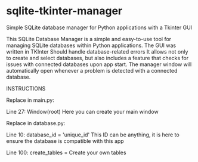 # sqlite-tkinter-manager
Simple SQLite database manager for Python applications with a Tkinter GUI

This SQLite Database Manager is a simple and easy-to-use tool for managing SQLite databases within Python applications.
The GUI was written in TKInter
Should handle database-related errors
It allows not only to create and select databases, but also includes a feature that checks for issues with connected databases upon app start. The manager window will automatically open whenever a problem is detected with a connected database.

INSTRUCTIONS

Replace in main.py:

Line 27: Window(root)
    Here you can create your main window


Replace in database.py:

Line 10: database_id = 'unique_id'
    This ID can be anything, it is here to ensure the database is compatible with this app

Line 100: create_tables = 
    Create your own tables
